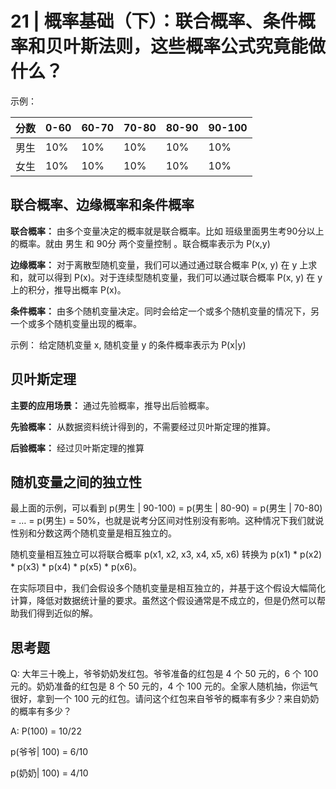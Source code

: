 # 21 | 概率基础（下）：联合概率、条件概率和贝叶斯法则，这些概率公式究竟能做什么？

示例：

| 分数 | 0-60 | 60-70 | 70-80 | 80-90 | 90-100 |
| ---- | ---- | ----- | ----- | ----- | ----- |
| 男生 | 10%  | 10%   | 10%   | 10%   | 10%    |
| 女生 | 10%  | 10%   | 10%   | 10%   | 10%    |

## 联合概率、边缘概率和条件概率

**联合概率：** 由多个变量决定的概率就是联合概率。比如 班级里面男生考90分以上的概率。就由 男生 和 90分 两个变量控制 。联合概率表示为 P(x,y)

**边缘概率：** 对于离散型随机变量，我们可以通过通过联合概率 P(x, y) 在 y 上求和，就可以得到 P(x)。对于连续型随机变量，我们可以通过联合概率 P(x, y) 在 y 上的积分，推导出概率 P(x)。

**条件概率：** 由多个随机变量决定。同时会给定一个或多个随机变量的情况下，另一个或多个随机变量出现的概率。

示例： 给定随机变量 x, 随机变量 y 的条件概率表示为 P(x|y)

## 贝叶斯定理

**主要的应用场景：** 通过先验概率，推导出后验概率。

**先验概率：** 从数据资料统计得到的，不需要经过贝叶斯定理的推算。

**后验概率：** 经过贝叶斯定理的推算


## 随机变量之间的独立性

最上面的示例，可以看到 p(男生 | 90-100) = p(男生 | 80-90) = p(男生 | 70-80) = … = p(男生) = 50%，也就是说考分区间对性别没有影响。这种情况下我们就说性别和分数这两个随机变量是相互独立的。

随机变量相互独立可以将联合概率 p(x1​, x2​, x3​, x4​, x5​, x6​) 转换为 p(x1​) * p(x2​) * p(x3​) * p(x4​) * p(x5​) * p(x6​)。

在实际项目中，我们会假设多个随机变量是相互独立的，并基于这个假设大幅简化计算，降低对数据统计量的要求。虽然这个假设通常是不成立的，但是仍然可以帮助我们得到近似的解。

## 思考题

Q: 大年三十晚上，爷爷奶奶发红包。爷爷准备的红包是 4 个 50 元的，6 个 100 元的。奶奶准备的红包是 8 个 50 元的，4 个 100 元的。全家人随机抽，你运气很好，拿到一个 100 元的红包。请问这个红包来自爷爷的概率有多少？来自奶奶的概率有多少？

A: P(100) = 10/22 
   
   p(爷爷| 100) = 6/10

   p(奶奶| 100) = 4/10